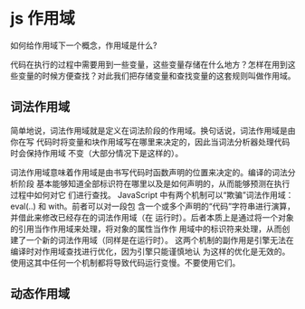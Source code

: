 # js 作用域

如何给作用域下一个概念，作用域是什么?

代码在执行的过程中需要用到一些变量，这些变量存储在什么地方？怎样在用到这些变量的时候方便查找？对此我们把存储变量和查找变量的这套规则叫做作用域。


## 词法作用域

简单地说，词法作用域就是定义在词法阶段的作用域。换句话说，词法作用域是由你在写 代码时将变量和块作用域写在哪里来决定的，因此当词法分析器处理代码时会保持作用域 不变（大部分情况下是这样的）。


词法作用域意味着作用域是由书写代码时函数声明的位置来决定的。编译的词法分析阶段 基本能够知道全部标识符在哪里以及是如何声明的，从而能够预测在执行过程中如何对它 们进行查找。 JavaScript 中有两个机制可以“欺骗”词法作用域：eval(..) 和 with。前者可以对一段包 含一个或多个声明的“代码”字符串进行演算，并借此来修改已经存在的词法作用域（在 运行时）。后者本质上是通过将一个对象的引用当作作用域来处理，将对象的属性当作作 用域中的标识符来处理，从而创建了一个新的词法作用域（同样是在运行时）。 这两个机制的副作用是引擎无法在编译时对作用域查找进行优化，因为引擎只能谨慎地认 为这样的优化是无效的。使用这其中任何一个机制都将导致代码运行变慢。不要使用它们。

## 动态作用域